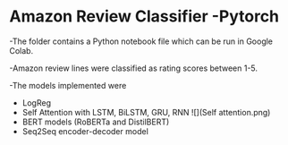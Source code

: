 # Amazon Review Classifier -Pytorch

-The folder contains a Python notebook file which can be run in Google Colab.

-Amazon review lines were classified as rating scores between 1-5.

-The models implemented were
  - LogReg
  - Self Attention with LSTM, BiLSTM, GRU, RNN
      ![](Self attention.png)
  - BERT models (RoBERTa and DistilBERT)
  - Seq2Seq encoder-decoder model
  

  
  

